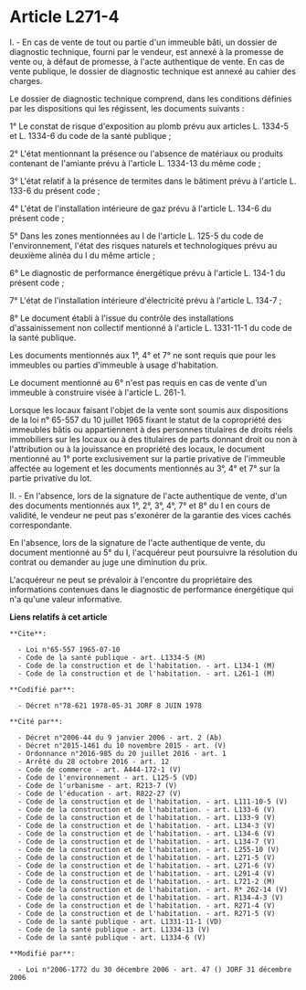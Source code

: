 # Article L271-4

I. - En cas de vente de tout ou partie d'un immeuble bâti, un dossier de diagnostic technique, fourni par le vendeur, est
annexé à la promesse de vente ou, à défaut de promesse, à l'acte authentique de vente. En cas de vente publique, le dossier
de diagnostic technique est annexé au cahier des charges.

Le dossier de diagnostic technique comprend, dans les conditions définies par les dispositions qui les régissent, les
documents suivants :

1° Le constat de risque d'exposition au plomb prévu aux articles L. 1334-5 et L. 1334-6 du code de la santé publique ;

2° L'état mentionnant la présence ou l'absence de matériaux ou produits contenant de l'amiante prévu à l'article L. 1334-13
du même code ;

3° L'état relatif à la présence de termites dans le bâtiment prévu à l'article L. 133-6 du présent code ;

4° L'état de l'installation intérieure de gaz prévu à l'article L. 134-6 du présent code ;

5° Dans les zones mentionnées au I de l'article L. 125-5 du code de l'environnement, l'état des risques naturels et
technologiques prévu au deuxième alinéa du I du même article ;

6° Le diagnostic de performance énergétique prévu à l'article L. 134-1 du présent code ;

7° L'état de l'installation intérieure d'électricité prévu à l'article L. 134-7 ;

8° Le document établi à l'issue du contrôle des installations d'assainissement non collectif mentionné à l'article L.
1331-11-1 du code de la santé publique.

Les documents mentionnés aux 1°, 4° et 7° ne sont requis que pour les immeubles ou parties d'immeuble à usage d'habitation.

Le document mentionné au 6° n'est pas requis en cas de vente d'un immeuble à construire visée à l'article L. 261-1.

Lorsque les locaux faisant l'objet de la vente sont soumis aux dispositions de la loi n° 65-557 du 10 juillet 1965 fixant le
statut de la copropriété des immeubles bâtis ou appartiennent à des personnes titulaires de droits réels immobiliers sur les
locaux ou à des titulaires de parts donnant droit ou non à l'attribution ou à la jouissance en propriété des locaux, le
document mentionné au 1° porte exclusivement sur la partie privative de l'immeuble affectée au logement et les documents
mentionnés au 3°, 4° et 7° sur la partie privative du lot.

II. - En l'absence, lors de la signature de l'acte authentique de vente, d'un des documents mentionnés aux 1°, 2°, 3°, 4°, 7°
et 8° du I en cours de validité, le vendeur ne peut pas s'exonérer de la garantie des vices cachés correspondante.

En l'absence, lors de la signature de l'acte authentique de vente, du document mentionné au 5° du I, l'acquéreur peut
poursuivre la résolution du contrat ou demander au juge une diminution du prix.

L'acquéreur ne peut se prévaloir à l'encontre du propriétaire des informations contenues dans le diagnostic de performance
énergétique qui n'a qu'une valeur informative.

**Liens relatifs à cet article**

	**Cite**:

	  - Loi n°65-557 1965-07-10
	  - Code de la santé publique - art. L1334-5 (M)
	  - Code de la construction et de l'habitation. - art. L134-1 (M)
	  - Code de la construction et de l'habitation. - art. L261-1 (M)

	**Codifié par**:

	  - Décret n°78-621 1978-05-31 JORF 8 JUIN 1978

	**Cité par**:

	  - Décret n°2006-44 du 9 janvier 2006 - art. 2 (Ab)
	  - Décret n°2015-1461 du 10 novembre 2015 - art. (V)
	  - Ordonnance n°2016-985 du 20 juillet 2016 - art. 1
	  - Arrêté du 28 octobre 2016 - art. 12
	  - Code de commerce - art. A444-172-1 (V)
	  - Code de l'environnement - art. L125-5 (VD)
	  - Code de l'urbanisme - art. R213-7 (V)
	  - Code de l'éducation - art. R822-27 (V)
	  - Code de la construction et de l'habitation. - art. L111-10-5 (V)
	  - Code de la construction et de l'habitation. - art. L133-6 (V)
	  - Code de la construction et de l'habitation. - art. L133-9 (V)
	  - Code de la construction et de l'habitation. - art. L134-3 (V)
	  - Code de la construction et de l'habitation. - art. L134-6 (V)
	  - Code de la construction et de l'habitation. - art. L134-7 (V)
	  - Code de la construction et de l'habitation. - art. L255-10 (V)
	  - Code de la construction et de l'habitation. - art. L271-5 (V)
	  - Code de la construction et de l'habitation. - art. L271-6 (V)
	  - Code de la construction et de l'habitation. - art. L291-4 (V)
	  - Code de la construction et de l'habitation. - art. L721-2 (M)
	  - Code de la construction et de l'habitation. - art. R* 262-14 (V)
	  - Code de la construction et de l'habitation. - art. R134-4-3 (V)
	  - Code de la construction et de l'habitation. - art. R271-4 (V)
	  - Code de la construction et de l'habitation. - art. R271-5 (V)
	  - Code de la santé publique - art. L1331-11-1 (VD)
	  - Code de la santé publique - art. L1334-13 (V)
	  - Code de la santé publique - art. L1334-6 (V)

	**Modifié par**:

	  - Loi n°2006-1772 du 30 décembre 2006 - art. 47 () JORF 31 décembre 2006
